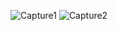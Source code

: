 ![Capture1](https://github.com/Chaimae-Chakir/android/assets/96090271/3a5ea38e-cd94-42a1-af89-6e9ee3a2fa13)
![Capture2](https://github.com/Chaimae-Chakir/android/assets/96090271/c2ae9d6e-8bf8-477c-9b16-f2bde390ea61)

 
